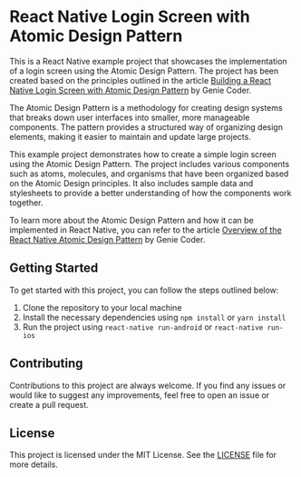 # React Native Login Screen with Atomic Design Pattern

This is a React Native example project that showcases the implementation of a login screen using the Atomic Design Pattern. The project has been created based on the principles outlined in the article [Building a React Native Login Screen with Atomic Design Pattern](https://geniecoder.com/blog/react-native/building-a-react-native-login-screen-with-atomic-design-pattern/) by Genie Coder.

The Atomic Design Pattern is a methodology for creating design systems that breaks down user interfaces into smaller, more manageable components. The pattern provides a structured way of organizing design elements, making it easier to maintain and update large projects.

This example project demonstrates how to create a simple login screen using the Atomic Design Pattern. The project includes various components such as atoms, molecules, and organisms that have been organized based on the Atomic Design principles. It also includes sample data and stylesheets to provide a better understanding of how the components work together.

To learn more about the Atomic Design Pattern and how it can be implemented in React Native, you can refer to the article [Overview of the React Native Atomic Design Pattern](https://geniecoder.com/blog/react-native/overview-of-the-react-native-atomic-design-pattern/) by Genie Coder.

## Getting Started

To get started with this project, you can follow the steps outlined below:

1. Clone the repository to your local machine
2. Install the necessary dependencies using `npm install` or `yarn install`
3. Run the project using `react-native run-android` or `react-native run-ios`

## Contributing

Contributions to this project are always welcome. If you find any issues or would like to suggest any improvements, feel free to open an issue or create a pull request.

## License

This project is licensed under the MIT License. See the [LICENSE](LICENSE) file for more details.
